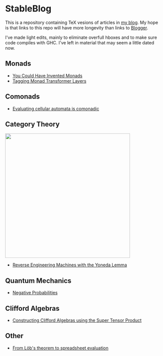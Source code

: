 # StableBlog

This is a repository containing TeX vesions of articles in [my blog](https://blog.sigfpe.com).
My hope is that links to this repo will have more longevity than links to [Blogger](https://www.blogger.com).

I've made light edits, mainly to eliminate overfull hboxes and to make sure code compiles with GHC.
I've left in material that may seem a little dated now.

Monads
------
* [You Could Have Invented Monads](https://github.com/dpiponi/StableBlog/blob/main/YouCouldHaveInvented/YouCouldHaveInvented.pdf)
* [Tagging Monad Transformer Layers](https://github.com/dpiponi/StableBlog/blob/main/TaggingMonad/TaggingMonad.pdf)

Comonads
--------
* [Evaluating cellular automata is comonadic](https://github.com/dpiponi/StableBlog/blob/main/EvaluatingCellular/EvaluatingCellular.pdf)

Category Theory
---------------
<img src="https://github.com/dpiponi/StableBlog/blob/main/Yoneda/Diagram1.jpg" width="400">

* [Reverse Engineering Machines with the Yoneda Lemma](https://github.com/dpiponi/StableBlog/blob/main/Yoneda/Yoneda.pdf)

Quantum Mechanics
-----------------
* [Negative Probabilities](https://github.com/dpiponi/StableBlog/blob/main/NegativeProbabilities/NegativeProbabilities.pdf)

Clifford Algebras
----------------
* [Constructing Clifford Algebras using the Super Tensor Product](https://github.com/dpiponi/StableBlog/blob/main/ConstructingClifford/ConstructingClifford.pdf)

Other
-----
* [From Löb's theorem to spreadsheet evaluation](https://github.com/dpiponi/StableBlog/blob/main/FromLoebsTheorem/FromLoebsTheorem.pdf)
